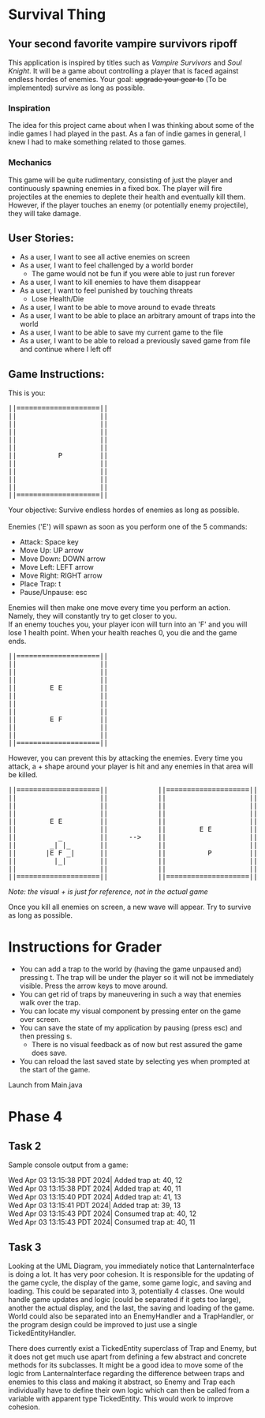 # Survival Thing

## Your second favorite vampire survivors ripoff

This application is inspired by titles such as *Vampire Survivors* and *Soul Knight*.
It will be a game about controlling a player that is faced against endless hordes of enemies.
Your goal: ~~upgrade your gear to~~ (To be implemented) survive as long as possible.

### Inspiration
The idea for this project came about when I was thinking about
some of the indie games I had played in the past. As a fan of indie
games in general, I knew I had to make something related to those games.

### Mechanics
This game will be quite rudimentary, consisting of just the player and
continuously spawning enemies in a fixed box. The player will fire projectiles
at the enemies to deplete their health and eventually kill them. However, if the
player touches an enemy (or potentially enemy projectile), they will take damage.


## User Stories:

- As a user, I want to see all active enemies on screen
- As a user, I want to feel challenged by a world border
  - The game would not be fun if you were able to just run forever
- As a user, I want to kill enemies to have them disappear
- As a user, I want to feel punished by touching threats
  - Lose Health/Die
- As a user, I want to be able to move around to evade threats
- As a user, I want to be able to place an arbitrary amount of traps into the world
- As a user, I want to be able to save my current game to the file
- As a user, I want to be able to reload a previously saved game from file and continue where I left off

## Game Instructions:

This is you: <br>
<pre>
||====================||
||                    ||
||                    ||
||                    ||
||                    ||
||                    ||
||          P         ||
||                    ||
||                    ||
||                    ||
||                    ||
||====================||
</pre>

Your objective: Survive endless hordes of enemies as long as possible.<br>
</br>
Enemies ('E') will spawn as soon as you perform one of the 5 commands:
- Attack: Space key
- Move Up: UP arrow
- Move Down: DOWN arrow
- Move Left: LEFT arrow
- Move Right: RIGHT arrow
- Place Trap: t
- Pause/Unpause: esc

Enemies will then make one move every time you perform an action. Namely, they will constantly
try to get closer to you. <br>
If an enemy touches you, your player icon will turn into an 'F' and you will lose
1 health point. When your health reaches 0, you die and the game ends.
<pre>
||====================||
||                    ||
||                    ||
||                    ||
||        E E         ||
||                    ||
||                    ||
||                    ||
||        E F         ||
||                    ||
||                    ||
||====================||
</pre>

However, you can prevent this by attacking the enemies. Every time you attack,
a + shape around your player is hit and any enemies in that area will be killed.

<pre>
||====================||            ||====================||
||                    ||            ||                    ||
||                    ||            ||                    ||
||                    ||            ||                    ||
||        E E         ||            ||                    ||
||                    ||            ||        E E         ||
||          _         ||     -->    ||                    ||
||        _| |_       ||            ||                    ||
||       |E F _|      ||            ||          P         ||
||         |_|        ||            ||                    ||
||                    ||            ||                    ||
||====================||            ||====================||
</pre>
*Note: the visual + is just for reference, not in the actual game*

Once you kill all enemies on screen, a new wave will appear. Try to survive
as long as possible.

# Instructions for Grader

- You can add a trap to the world by (having the game unpaused and) pressing t. The trap will be under the player
so it will not be immediately visible. Press the arrow keys to move around.
- You can get rid of traps by maneuvering in such a way that enemies walk over the trap.
- You can locate my visual component by pressing enter on the game over screen.
- You can save the state of my application by pausing (press esc) and then pressing s.
  - There is no visual feedback as of now but rest assured the game does save.
- You can reload the last saved state by selecting yes when prompted at the start of the game.

Launch from Main.java

# Phase 4
## Task 2
Sample console output from a game:

Wed Apr 03 13:15:38 PDT 2024| Added trap at: 40, 12 <br>
Wed Apr 03 13:15:38 PDT 2024| Added trap at: 40, 11 <br>
Wed Apr 03 13:15:40 PDT 2024| Added trap at: 41, 13 <br>
Wed Apr 03 13:15:41 PDT 2024| Added trap at: 39, 13 <br>
Wed Apr 03 13:15:43 PDT 2024| Consumed trap at: 40, 12 <br>
Wed Apr 03 13:15:43 PDT 2024| Consumed trap at: 40, 11 <br>

## Task 3
Looking at the UML Diagram, you immediately notice that LanternaInterface is doing a lot. It has very poor cohesion.
It is responsible for the updating of the game cycle, the display of the game, some game logic, and saving and loading.
This could be separated into 3, potentially 4 classes. One would handle game updates and logic (could be separated if it gets too large), another
the actual display, and the last, the saving and loading of the game.
World could also be separated into an EnemyHandler and a TrapHandler, or the program design could be improved to just use a single TickedEntityHandler.

There does currently exist a TickedEntity superclass of Trap and Enemy, but it does not get much use apart from defining a few abstract and concrete methods
for its subclasses. It might be a good idea to move some of the logic from LanternaInterface regarding the difference between
traps and enemies to this class and making it abstract, so Enemy and Trap each individually have to define their own logic which can then be called from a variable
with apparent type TickedEntity. This would work to improve cohesion.
